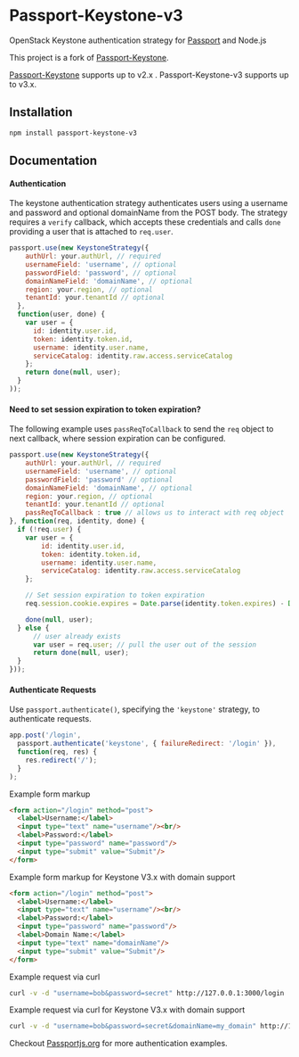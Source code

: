 # Passport-Keystone-v3

OpenStack Keystone authentication strategy for [Passport](http://passportjs.org/) and Node.js

This project is a fork of [Passport-Keystone](https://github.com/eddywashere/passport-keystone).  

[Passport-Keystone](https://github.com/eddywashere/passport-keystone) supports up to v2.x . Passport-Keystone-v3 supports up to v3.x.

## Installation

```sh
npm install passport-keystone-v3
```

## Documentation

#### Authentication

The keystone authentication strategy authenticates users using a username and password and optional domainName 
from the POST body.  The strategy requires a `verify` callback, which accepts these credentials and calls `done` 
providing a user that is attached to `req.user`.

```js
passport.use(new KeystoneStrategy({
    authUrl: your.authUrl, // required
    usernameField: 'username', // optional
    passwordField: 'password', // optional
    domainNameField: 'domainName', // optional
    region: your.region, // optional
    tenantId: your.tenantId // optional
  },
  function(user, done) {
    var user = {
      id: identity.user.id,
      token: identity.token.id,
      username: identity.user.name,
      serviceCatalog: identity.raw.access.serviceCatalog
    };
    return done(null, user);
  }
));
```

#### Need to set session expiration to token expiration?

The following example uses `passReqToCallback` to send the `req` object to next callback, where session expiration 
can be configured.

```js
passport.use(new KeystoneStrategy({
    authUrl: your.authUrl, // required
    usernameField: 'username', // optional
    passwordField: 'password' // optional
    domainNameField: 'domainName', // optional
    region: your.region, // optional
    tenantId: your.tenantId // optional
    passReqToCallback : true // allows us to interact with req object
}, function(req, identity, done) {
  if (!req.user) {
    var user = {
        id: identity.user.id,
        token: identity.token.id,
        username: identity.user.name,
        serviceCatalog: identity.raw.access.serviceCatalog
    };

    // Set session expiration to token expiration
    req.session.cookie.expires = Date.parse(identity.token.expires) - Date.now();

    done(null, user);
  } else {
      // user already exists
      var user = req.user; // pull the user out of the session
      return done(null, user);
  }
}));
```

#### Authenticate Requests

Use `passport.authenticate()`, specifying the `'keystone'` strategy, to
authenticate requests.

```js
app.post('/login',
  passport.authenticate('keystone', { failureRedirect: '/login' }),
  function(req, res) {
    res.redirect('/');
  }
);
```

Example form markup

```html
<form action="/login" method="post">
  <label>Username:</label>
  <input type="text" name="username"/><br/>
  <label>Password:</label>
  <input type="password" name="password"/>
  <input type="submit" value="Submit"/>
</form>
```

Example form markup for Keystone V3.x with domain support

```html
<form action="/login" method="post">
  <label>Username:</label>
  <input type="text" name="username"/><br/>
  <label>Password:</label>
  <input type="password" name="password"/>
  <label>Domain Name:</label>
  <input type="text" name="domainName"/>
  <input type="submit" value="Submit"/>
</form>
```

Example request via curl

```sh
curl -v -d "username=bob&password=secret" http://127.0.0.1:3000/login
```

Example request via curl for Keystone V3.x with domain support

```sh
curl -v -d "username=bob&password=secret&domainName=my_domain" http://127.0.0.1:3000/login
```

Checkout [Passportjs.org](http://passportjs.org/guide/authenticate/) for more authentication examples.
